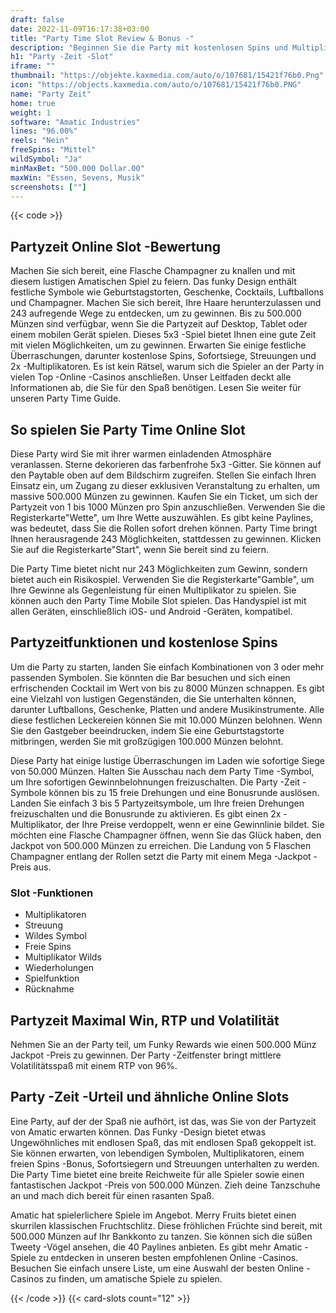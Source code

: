 ```yaml
---
draft: false
date: 2022-11-09T16:17:38+03:00
title: "Party Time Slot Review & Bonus -"
description: "Beginnen Sie die Party mit kostenlosen Spins und Multiplikatoren! Es gibt 243 Möglichkeiten, um den Party -Zeitfenster von Amatic zu gewinnen! Lesen Sie unsere Rezension für RTP, Boni und Details."
h1: "Party -Zeit -Slot"
iframe: ""
thumbnail: "https://objekte.kaxmedia.com/auto/o/107681/15421f76b0.Png"
icon: "https://objects.kaxmedia.com/auto/o/107681/15421f76b0.PNG"
name: "Party Zeit"
home: true
weight: 1
software: "Amatic Industries"
lines: "96.00%"
reels: "Nein"
freeSpins: "Mittel"
wildSymbol: "Ja"
minMaxBet: "500.000 Dollar.00"
maxWin: "Essen, Sevens, Musik"
screenshots: [""]
---
```


{{< code >}}<h2>Partyzeit Online Slot -Bewertung</h2><p>Machen Sie sich bereit, eine Flasche Champagner zu knallen und mit diesem lustigen Amatischen Spiel zu feiern. Das funky Design enthält festliche Symbole wie Geburtstagstorten, Geschenke, Cocktails, Luftballons und Champagner. Machen Sie sich bereit, Ihre Haare herunterzulassen und 243 aufregende Wege zu entdecken, um zu gewinnen. Bis zu 500.000 Münzen sind verfügbar, wenn Sie die Partyzeit auf Desktop, Tablet oder einem mobilen Gerät spielen. Dieses 5x3 -Spiel bietet Ihnen eine gute Zeit mit vielen Möglichkeiten, um zu gewinnen. Erwarten Sie einige festliche Überraschungen, darunter kostenlose Spins, Sofortsiege, Streuungen und 2x -Multiplikatoren. Es ist kein Rätsel, warum sich die Spieler an der Party in vielen Top -Online -Casinos anschließen. Unser Leitfaden deckt alle Informationen ab, die Sie für den Spaß benötigen. Lesen Sie weiter für unseren Party Time Guide.</p><h2>So spielen Sie Party Time Online Slot</h2><p>Diese Party wird Sie mit ihrer warmen einladenden Atmosphäre veranlassen. Sterne dekorieren das farbenfrohe 5x3 -Gitter. Sie können auf den Paytable oben auf dem Bildschirm zugreifen. Stellen Sie einfach Ihren Einsatz ein, um Zugang zu dieser exklusiven Veranstaltung zu erhalten, um massive 500.000 Münzen zu gewinnen. Kaufen Sie ein Ticket, um sich der Partyzeit von 1 bis 1000 Münzen pro Spin anzuschließen. Verwenden Sie die Registerkarte"Wette", um Ihre Wette auszuwählen. Es gibt keine Paylines, was bedeutet, dass Sie die Rollen sofort drehen können. Party Time bringt Ihnen herausragende 243 Möglichkeiten, stattdessen zu gewinnen. Klicken Sie auf die Registerkarte"Start", wenn Sie bereit sind zu feiern.</p><p>Die Party Time bietet nicht nur 243 Möglichkeiten zum Gewinn, sondern bietet auch ein Risikospiel. Verwenden Sie die Registerkarte"Gamble", um Ihre Gewinne als Gegenleistung für einen Multiplikator zu spielen. Sie können auch den Party Time Mobile Slot spielen. Das Handyspiel ist mit allen Geräten, einschließlich iOS- und Android -Geräten, kompatibel.</p><h2>Partyzeitfunktionen und kostenlose Spins</h2><p>Um die Party zu starten, landen Sie einfach Kombinationen von 3 oder mehr passenden Symbolen. Sie könnten die Bar besuchen und sich einen erfrischenden Cocktail im Wert von bis zu 8000 Münzen schnappen. Es gibt eine Vielzahl von lustigen Gegenständen, die Sie unterhalten können, darunter Luftballons, Geschenke, Platten und andere Musikinstrumente. Alle diese festlichen Leckereien können Sie mit 10.000 Münzen belohnen. Wenn Sie den Gastgeber beeindrucken, indem Sie eine Geburtstagstorte mitbringen, werden Sie mit großzügigen 100.000 Münzen belohnt.</p><p>Diese Party hat einige lustige Überraschungen im Laden wie sofortige Siege von 50.000 Münzen. Halten Sie Ausschau nach dem Party Time -Symbol, um Ihre sofortigen Gewinnbelohnungen freizuschalten. Die Party -Zeit -Symbole können bis zu 15 freie Drehungen und eine Bonusrunde auslösen. Landen Sie einfach 3 bis 5 Partyzeitsymbole, um Ihre freien Drehungen freizuschalten und die Bonusrunde zu aktivieren. Es gibt einen 2x -Multiplikator, der Ihre Preise verdoppelt, wenn er eine Gewinnlinie bildet. Sie möchten eine Flasche Champagner öffnen, wenn Sie das Glück haben, den Jackpot von 500.000 Münzen zu erreichen. Die Landung von 5 Flaschen Champagner entlang der Rollen setzt die Party mit einem Mega -Jackpot -Preis aus.</p><h3>
Slot -Funktionen</h3><ul>
<li></span>
Multiplikatoren</li>
<li></span>
Streuung</li>
<li></span>
Wildes Symbol</li>
<li></span>
Freie Spins</li>
<li></span>
Multiplikator Wilds</li>
<li></span>
Wiederholungen</li>
<li></span>
Spielfunktion</li>
<li></span>
Rücknahme</li></ul><h2>Partyzeit Maximal Win, RTP und Volatilität</h2><p>Nehmen Sie an der Party teil, um Funky Rewards wie einen 500.000 Münz Jackpot -Preis zu gewinnen. Der Party -Zeitfenster bringt mittlere Volatilitätsspaß mit einem RTP von 96%.</p><h2>Party -Zeit -Urteil und ähnliche Online Slots</h2><p>Eine Party, auf der der Spaß nie aufhört, ist das, was Sie von der Partyzeit von Amatic erwarten können. Das Funky -Design bietet etwas Ungewöhnliches mit endlosen Spaß, das mit endlosen Spaß gekoppelt ist. Sie können erwarten, von lebendigen Symbolen, Multiplikatoren, einem freien Spins -Bonus, Sofortsiegern und Streuungen unterhalten zu werden. Die Party Time bietet eine breite Reichweite für alle Spieler sowie einen fantastischen Jackpot -Preis von 500.000 Münzen. Zieh deine Tanzschuhe an und mach dich bereit für einen rasanten Spaß.</p><p>Amatic hat spielerlichere Spiele im Angebot. Merry Fruits bietet einen skurrilen klassischen Fruchtschlitz. Diese fröhlichen Früchte sind bereit, mit 500.000 Münzen auf Ihr Bankkonto zu tanzen. Sie können sich die süßen Tweety -Vögel ansehen, die 40 Paylines anbieten. Es gibt mehr Amatic -Spiele zu entdecken in unseren besten empfohlenen Online -Casinos. Besuchen Sie einfach unsere Liste, um eine Auswahl der besten Online -Casinos zu finden, um amatische Spiele zu spielen.</p>{{< /code >}}
 {{< card-slots count="12" >}}